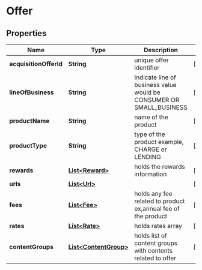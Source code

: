 
# Offer

## Properties
Name | Type | Description | Notes
------------ | ------------- | ------------- | -------------
**acquisitionOfferId** | **String** | unique offer identifier |  [optional]
**lineOfBusiness** | **String** | Indicate line of business value would be CONSUMER OR SMALL_BUSINESS |  [optional]
**productName** | **String** | name of the product |  [optional]
**productType** | **String** | type of the product example, CHARGE or LENDING |  [optional]
**rewards** | [**List&lt;Reward&gt;**](Reward.md) | holds the rewards information |  [optional]
**urls** | [**List&lt;Url&gt;**](Url.md) |  |  [optional]
**fees** | [**List&lt;Fee&gt;**](Fee.md) | holds any fee related to product ex,annual fee of the product |  [optional]
**rates** | [**List&lt;Rate&gt;**](Rate.md) | holds rates array |  [optional]
**contentGroups** | [**List&lt;ContentGroup&gt;**](ContentGroup.md) | holds list of content groups with contents related to offer |  [optional]




